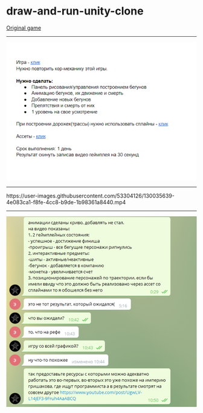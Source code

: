 # draw-and-run-unity-clone

[Original game](https://play.google.com/store/apps/details?id=com.butchersgames.drawandrun)

<hr>
<img src="readme-content/Screenshot_1.png" />
<hr>
https://user-images.githubusercontent.com/53304126/130035639-4e083ca1-f8fe-4cc8-b9de-1b98361a8440.mp4
<hr>
<img src="readme-content/Screenshot_2.png" />
